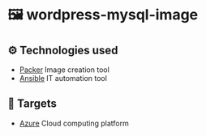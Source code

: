 # 🖼️ wordpress-mysql-image

## ⚙️ Technologies used
- [Packer](https://www.packer.io/) Image creation tool
- [Ansible](https://www.ansible.com/) IT automation tool

## 🎯 Targets
- [Azure](https://portal.azure.com/) Cloud computing platform
<!-- - [Proxmox](https://www.proxmox.com/en/proxmox-ve) Software server for virtualization management -->